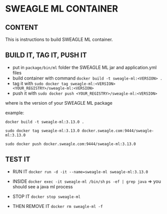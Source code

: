 # SWEAGLE ML CONTAINER

## CONTENT

This is instructions to build SWEAGLE ML container.

## BUILD IT, TAG IT, PUSH IT

- put in `package/bin/ml` folder the SWEAGLE ML jar and application.yml files
- build container with command `docker build -t sweagle-ml:<VERSION> .`
- tag it with `sudo docker tag sweagle-ml:<VERSION> <YOUR_REGISTRY>/sweagle-ml:<VERSION>`
- push it with `sudo docker push <YOUR_REGISTRY>/sweagle-ml:<VERSION>`

where <VERSION> is the version of your SWEAGLE ML package


example:

`docker build -t sweagle-ml:3.13.0 .`

`sudo docker tag sweagle-ml:3.13.0 docker.sweagle.com:9444/sweagle-ml:3.13.0`

`sudo docker push docker.sweagle.com:9444/sweagle-ml:3.13.0`


## TEST IT

- RUN IT
`docker run -d -it --name=sweagle-ml sweagle-ml:3.13.0`

- INSIDE
`docker exec -it sweagle-ml /bin/sh`
`ps -ef | grep java` => you should see a java ml process

- STOP IT
`docker stop sweagle-ml`

- THEN REMOVE IT
`docker rm sweagle-ml -f`
